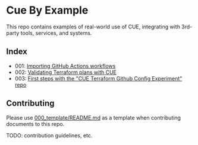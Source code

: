 # Cue By Example

This repo contains examples of real-world use of CUE, integrating with
3rd-party tools, services, and systems.

## Index

- 001:
  [Importing GitHub Actions workflows](001_github_actions_importing_workflows/README.md)
- 002:
  [Validating Terraform plans with CUE](002_terraform_plan/README.md)
- 003:
  [First steps with the "CUE Terraform Github Config Experiment" repo](003_cue_terraform_github_config_experiment_first_steps/README.md)

## Contributing

Please use [000_template/README.md](000_template/README.md) as a template when
contributing documents to this repo.

TODO: contribution guidelines, etc.
